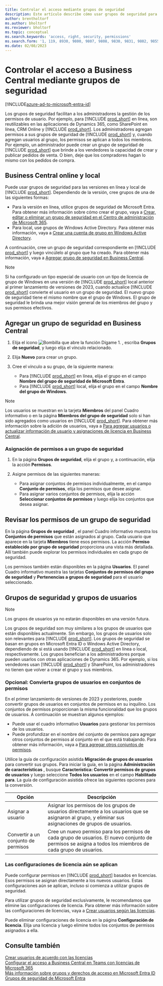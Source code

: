 ```yaml
---
title: Controlar el acceso mediante grupos de seguridad
description: Este artículo describe cómo usar grupos de seguridad para definir permisos de usuario.
author: brentholtorf
ms.author: bholtorf
ms.reviewer: bholtorf
ms.topic: conceptual
ms.search.keywords: 'access, right, security, permissions'
ms.search.form: '1, 119, 8930, 9800, 9807, 9808, 9830, 9831, 9802, 9855, 9862'
ms.date: 02/08/2023
---
```


# <a name="control-access-to-business-central-using-security-groups"></a>Controlar el acceso a Business Central mediante grupos de seguridad

[!INCLUDE[azure-ad-to-microsoft-entra-id](~/../shared-content/shared/azure-ad-to-microsoft-entra-id.md)]

Los grupos de seguridad facilitan a los administradores la gestión de los permisos de usuario. Por ejemplo, para [!INCLUDE [prod_short](includes/prod_short.md)] en línea, son reutilizables en las aplicaciones de Dynamics 365, como SharePoint en línea, CRM Online y [!INCLUDE [prod_short](includes/prod_short.md)]. Los administradores agregan permisos a sus grupos de seguridad de [!INCLUDE [prod_short](includes/prod_short.md)] y, cuando agregan usuarios al grupo, los permisos se aplican a todos los miembros. Por ejemplo, un administrador puede crear un grupo de seguridad de [!INCLUDE [prod_short](includes/prod_short.md)] que brinde a los vendedores la capacidad de crear y publicar pedidos de venta. O bien, deje que los compradores hagan lo mismo con los pedidos de compra.

## <a name="business-central-online-and-on-premises"></a>Business Central online y local

Puede usar grupos de seguridad para las versiones en línea y local de [!INCLUDE [prod_short](includes/prod_short.md)]. Dependiendo de la versión, cree grupos de una de las siguientes formas:

* Para la versión en línea, utilice grupos de seguridad de Microsoft Entra. Para obtener más información sobre cómo crear el grupo, vaya a [Crear, editar o eliminar un grupo de seguridad en el Centro de administración de Microsoft 365](/microsoft-365/admin/email/create-edit-or-delete-a-security-group).
* Para local, use grupos de Windows Active Directory. Para obtener más información, vaya a [Crear una cuenta de grupo en Windows Active Directory](/windows/security/operating-system-security/network-security/windows-firewall/create-a-group-account-in-active-directory).

A continuación, cree un grupo de seguridad correspondiente en [!INCLUDE [prod_short](includes/prod_short.md)] y luego vincúlelo al grupo que ha creado. Para obtener más información, vaya a [Agregar grupo de seguridad en Business Central](#add-a-security-group-in-business-central).

> [!NOTE]
> Si ha configurado un tipo especial de usuario con un tipo de licencia de grupo de Windows en una versión de [!INCLUDE [prod_short](includes/prod_short.md)] local anterior al primer lanzamiento de versiones de 2023, cuando actualice [!INCLUDE [prod_short](includes/prod_short.md)] convierte el usuario en un grupo de seguridad. El nuevo grupo de seguridad tiene el mismo nombre que el grupo de Windows. El grupo de seguridad le brinda una mejor visión general de los miembros del grupo y sus permisos efectivos.

## <a name="add-a-security-group-in-business-central"></a>Agregar un grupo de seguridad en Business Central

1. Elija el icono ![Bombilla que abre la función Dígame 1.](media/ui-search/search_small.png "Dígame qué desea hacer") , escriba **Grupos de seguridad**, y luego elija el vínculo relacionado.
1. Elija **Nuevo** para crear un grupo.
1. Cree el vínculo a su grupo, de la siguiente manera:

    * Para [!INCLUDE [prod_short](includes/prod_short.md)] en línea, elija el grupo en el campo **Nombre del grupo de seguridad de Microsoft Entra**.
    * Para [!INCLUDE [prod_short](includes/prod_short.md)] local, elija el grupo en el campo **Nombre del grupo de Windows**.

> [!NOTE]
> Los usuarios se muestran en la tarjeta **Miembros** del panel Cuadro informativo o en la página **Miembros del grupo de seguridad** solo si han sido agregados como usuarios en [!INCLUDE [prod_short](includes/prod_short.md)]. Para obtener más información sobre la adición de usuarios, vaya a [Para agregar usuarios o actualizar información de usuario y asignaciones de licencia en Business Central](ui-how-users-permissions.md#adduser).  

### <a name="assign-permissions-to-a-security-group"></a>Asignación de permisos a un grupo de seguridad

1. En la página **Grupos de seguridad**, elija el grupo y, a continuación, elija la acción **Permisos**.
1. Asigne permisos de las siguientes maneras:

    * Para asignar conjuntos de permisos individualmente, en el campo **Conjunto de permisos**, elija los permisos que desee asignar.
    * Para asignar varios conjuntos de permisos, elija la acción **Seleccionar conjuntos de permisos** y luego elija los conjuntos que desea asignar.

## <a name="review-the-permissions-in-a-security-group"></a>Revisar los permisos de un grupo de seguridad

En la página **Grupos de seguridad** , el panel Cuadro informativo muestra los **Conjuntos de permisos** que están asignados al grupo. Cada usuario que aparece en la tarjeta **Miembros** tiene esos permisos. La acción **Permiso establecido por grupo de seguridad** proporciona una vista más detallada. Allí también puede explorar los permisos individuales en cada grupo de seguridad.

Los permisos también están disponibles en la página **Usuarios**. El panel Cuadro informativo muestra las tarjetas **Conjuntos de permisos del grupo de seguridad** y **Pertenencias a grupos de seguridad** para el usuario seleccionado.

## <a name="security-groups-and-user-groups"></a>Grupos de seguridad y grupos de usuarios

> [!NOTE]
> Los grupos de usuarios ya no estarán disponibles en una versión futura.

Los grupos de seguridad son muy similares a los grupos de usuarios que están disponibles actualmente. Sin embargo, los grupos de usuarios solo son relevantes para [!INCLUDE [prod_short](includes/prod_short.md)]. Los grupos de seguridad se basan en grupos en Microsoft Entra ID o Windows Active Directory, dependiendo de si está usando [!INCLUDE [prod_short](includes/prod_short.md)] en línea o local, respectivamente. Los grupos benefician a los administradores porque pueden usarlos con otras aplicaciones de Dynamics 365. Por ejemplo, si los vendedores usan [!INCLUDE [prod_short](includes/prod_short.md)] y SharePoint, los administradores no tienen que volver a crear el grupo y sus miembros.

### <a name="optional-convert-user-groups-to-permission-sets"></a>Opcional: Convierta grupos de usuarios en conjuntos de permisos

En el primer lanzamiento de versiones de 2023 y posteriores, puede convertir grupos de usuarios en conjuntos de permisos en su inquilino. Los conjuntos de permisos proporcionan la misma funcionalidad que los grupos de usuarios. A continuación se muestran algunos ejemplos:

* Puede usar el cuadro informativo **Usuarios** para gestionar los permisos de los usuarios.
* Puede profundizar en el nombre del conjunto de permisos para agregar otros conjuntos de permisos al conjunto en el que está trabajando. Para obtener más información, vaya a [Para agregar otros conjuntos de permisos](ui-define-granular-permissions.md#to-add-other-permission-sets).

Utilice la guía de configuración asistida **Migración de grupos de usuarios** para convertir sus grupos. Para iniciar la guía, en la página **Administración de características** , busque **Característica: Convertir permisos de grupos de usuarios** y luego seleccione **Todos los usuarios** en el campo **Habilitado para**. La guía de configuración asistida ofrece las siguientes opciones para la conversión.

|Opción  |Descripción  |
|---------|---------|
|Asignar a usuario     | Asignar los permisos de los grupos de usuarios directamente a los usuarios que se asignaron al grupo, y eliminar sus asignaciones de grupos de usuarios.        |
|Convertir a un conjunto de permisos     | Cree un nuevo permiso para los permisos de cada grupo de usuarios. El nuevo conjunto de permisos se asigna a todos los miembros de cada grupo de usuarios.          |

### <a name="license-configurations-still-apply"></a>Las configuraciones de licencia aún se aplican

Puede configurar permisos en [!INCLUDE [prod_short](includes/prod_short.md)] basados en licencias. Esos permisos se asignan directamente a los nuevos usuarios. Estas configuraciones aún se aplican, incluso si comienza a utilizar grupos de seguridad.

Para utilizar grupos de seguridad exclusivamente, le recomendamos que elimine las configuraciones de licencia. Para obtener más información sobre las configuraciones de licencias, vaya a [Crear usuarios según las licencias](ui-how-users-permissions.md).

Puede eliminar configuraciones de licencia en la página **Configuración de licencia**. Elija una licencia y luego elimine todos los conjuntos de permisos asignados a ella.

## <a name="see-also"></a>Consulte también

[Crear usuarios de acuerdo con las licencias](ui-how-users-permissions.md)  
[Configurar el acceso a Business Central en Teams con licencias de Microsoft 365](admin-access-with-m365-license-setup.md)  
[Más información sobre grupos y derechos de acceso en Microsoft Entra ID](/azure/active-directory/fundamentals/concept-learn-about-groups)  
[Grupos de seguridad de Microsoft Entra](/windows-server/identity/ad-ds/manage/understand-security-groups)  
